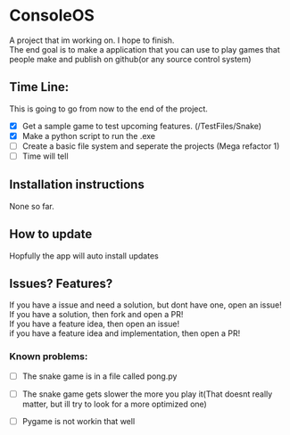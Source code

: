 # ConsoleOS
  
A project that im working on. I hope to finish.  
The end goal is to make a application that you can use to play games that people make and publish on github(or any source control system)  
  
## Time Line:
This is going to go from now to the end of the project.  
 - [x] Get a sample game to test upcoming features. (/TestFiles/Snake)  
 - [x] Make a python script to run the .exe  
 - [ ] Create a basic file system and seperate the projects (Mega refactor 1)  
 - [ ] Time will tell  
  
## Installation instructions  
None so far.  
  
## How to update  
Hopfully the app will auto install updates  
  
## Issues? Features?  
If you have a issue and need a solution, but dont have one, open an issue!  
If you have a solution, then fork and open a PR!  
If you have a feature idea, then open an issue!  
if you have a feature idea and implementation, then open a PR!  
  
### Known problems:
 - [ ] The snake game is in a file called pong.py  
 - [ ] The snake game gets slower the more you play it(That doesnt really matter, but ill try to look for a more optimized one)  
 - [ ] Pygame is not workin that well  
 